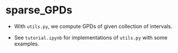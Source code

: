 # sparse_GPDs

-  With `utils.py`, we compute GPDs of given collection of intervals.

-  See `tutorial.ipynb` for implementations of `utils.py` with some examples.
